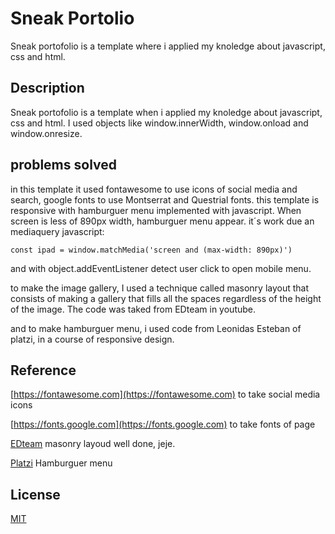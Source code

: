 # Sneak Portolio

Sneak portofolio is a template where i applied my knoledge about javascript, css and html.  

## Description

Sneak portofolio is a template when i applied my knoledge about javascript, css and html. I used objects like window.innerWidth, window.onload and window.onresize.


## problems solved

in this template it used fontawesome to use icons of social media and search, google fonts to use Montserrat and Questrial fonts.
this template is responsive with hamburguer menu implemented with javascript. When screen is less of 890px width, hamburguer menu appear. it´s work due an mediaquery javascript:

``const ipad = window.matchMedia('screen and (max-width: 890px)')``

and with object.addEventListener detect user click to open mobile menu.

to make the image gallery, I used a technique called masonry layout that consists of making a gallery that fills all the spaces regardless of the height of the image. The code was taked from EDteam in youtube.

and to make hamburguer menu, i used code from Leonidas Esteban of platzi, in a course of responsive design.


## Reference
[https://fontawesome.com](https://fontawesome.com) to take social media icons

[https://fonts.google.com](https://fonts.google.com) to take fonts of page

[EDteam](https://www.youtube.com/watch?v=DEXKAUrl2q0&list=PLk4jzZgI4aQJU-PiF4pLdH8PvRXLhxTns&index=6&t=2056s) masonry layoud well done, jeje.

[Platzi](https://platzi.com/clases/1362-responsive-design/13554-anadiendo-javascript-para-deteccion-de-eventos/) Hamburguer menu


## License
[MIT](https://choosealicense.com/licenses/mit/)